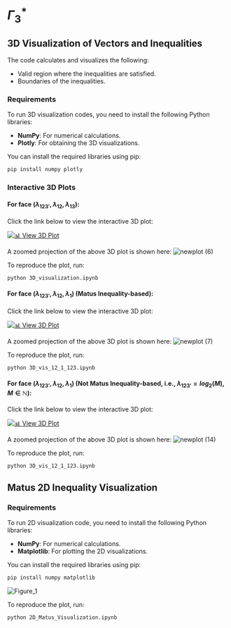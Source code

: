 # $\Gamma_3^*$

## 3D Visualization of Vectors and Inequalities

The code calculates and visualizes the following:

- Valid region where the inequalities are satisfied.
- Boundaries of the inequalities.


### Requirements

To run 3D visualization codes, you need to install the following Python libraries:
- **NumPy**: For numerical calculations.
- **Plotly**: For obtaining the 3D visualizations.

You can install the required libraries using pip:
```bash
pip install numpy plotly
```


### Interactive 3D Plots


#### For face ($\lambda_{123'}, \lambda_{12}, \lambda_{13}$):

Click the link below to view the interactive 3D plot:

[![📊 View 3D Plot](https://img.shields.io/badge/Open-3D%20Plot-blue?style=for-the-badge)](https://satyajitthakor.github.io/Gamma_3/interactive_3D_plot.html)

A zoomed projection of the above 3D plot is shown here:
![newplot (6)](https://github.com/user-attachments/assets/c2c13f91-92a2-4768-9d93-867a848d75b3)

To reproduce the plot, run:
```bash
python 3D_visualization.ipynb
```


#### For face ($\lambda_{123'}, \lambda_{12}, \lambda_{1}$) (Matus Inequality-based):

Click the link below to view the interactive 3D plot:

[![📊 View 3D Plot](https://img.shields.io/badge/Open-3D%20Plot-blue?style=for-the-badge)](https://satyajitthakor.github.io/Gamma_3/interactive_3D_plot_12_123.html)

A zoomed projection of the above 3D plot is shown here:
![newplot (7)](https://github.com/user-attachments/assets/d7e44b07-4699-4ce3-b634-ba51521e07d3)

To reproduce the plot, run:
```bash
python 3D_vis_12_1_123.ipynb
```

#### For face ($\lambda_{123'}, \lambda_{12}, \lambda_{1}$) (Not Matus Inequality-based, i.e., $\lambda_{123'} = log_2(M), M \in \mathbb{N}$):

Click the link below to view the interactive 3D plot:

[![📊 View 3D Plot](https://img.shields.io/badge/Open-3D%20Plot-blue?style=for-the-badge)](https://satyajitthakor.github.io/Gamma_3/interactive_3D_plot_log2M_1_2_3_4.html)

A zoomed projection of the above 3D plot is shown here:
![newplot (14)](https://github.com/user-attachments/assets/198ce710-675e-4587-b573-687f7ec23118)

To reproduce the plot, run:
```bash
python 3D_vis_12_1_123.ipynb
```




## Matus 2D Inequality Visualization

### Requirements

To run 2D visualization code, you need to install the following Python libraries:

- **NumPy**: For numerical calculations.
- **Matplotlib**: For plotting the 2D visualizations.

You can install the required libraries using pip:

```bash
pip install numpy matplotlib
```

![Figure_1](https://github.com/user-attachments/assets/259ed0d1-76ac-46db-987f-e59e6b2309a3)

To reproduce the plot, run:
```bash
python 2D_Matus_Visualization.ipynb
```
